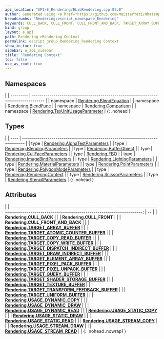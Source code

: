 ```yaml
---
api_location: "API/E_Rendering/ELibRendering.cpp:99:0"
author: Generated using <a href="https://github.com/MeisterYeti/WhatsUpDoc">WhatsUpDoc</a>
breadcrumbs: "Rendering:escript_namespace_Rendering"
keywords: CULL_BACK, CULL_FRONT, CULL_FRONT_AND_BACK, TARGET_ARRAY_BUFFER, TARGET_ATOMIC_COUNTER_BUFFER, TARGET_COPY_READ_BUFFER, TARGET_COPY_WRITE_BUFFER, TARGET_DISPATCH_INDIRECT_BUFFER, TARGET_DRAW_INDIRECT_BUFFER, TARGET_ELEMENT_ARRAY_BUFFER, TARGET_PIXEL_PACK_BUFFER, TARGET_PIXEL_UNPACK_BUFFER, TARGET_QUERY_BUFFER, TARGET_SHADER_STORAGE_BUFFER, TARGET_TEXTURE_BUFFER, TARGET_TRANSFORM_FEEDBACK_BUFFER, TARGET_UNIFORM_BUFFER, USAGE_STREAM_DRAW, USAGE_STREAM_READ, USAGE_STREAM_COPY, USAGE_STATIC_DRAW, USAGE_STATIC_READ, USAGE_STATIC_COPY, USAGE_DYNAMIC_DRAW, USAGE_DYNAMIC_READ, USAGE_DYNAMIC_COPY
kind: group
layout: e_api
path: Rendering->Rendering Context
permalink: escript_group_Rendering_Rendering Context
show_in_toc: true
sidebar: e_api_sidebar
title: "Rendering Context"
toc: false
use_as_root: true
---
```


## Namespaces

|
| --------- | ------------------------------------------------------------------------------------ | 
| namespace | [Rendering.BlendEquation](escript_namespace_Rendering_BlendEquation)                 | 
| namespace | [Rendering.BlendFunc](escript_namespace_Rendering_BlendFunc)                         | 
| namespace | [Rendering.Comparison](escript_namespace_Rendering_Comparison)                       | 
| namespace | [Rendering.TexUnitUsageParameter](escript_namespace_Rendering_TexUnitUsageParameter) | 
{: .nohead }

## Types

|
| ---- | ------------------------------------------------------------------------------- | 
| type | [Rendering.AlphaTestParameters](escript_type_Rendering_AlphaTestParameters)     | 
| type | [Rendering.BlendingParameters](escript_type_Rendering_BlendingParameters)       | 
| type | [Rendering.BufferObject](escript_type_Rendering_BufferObject)                   | 
| type | [Rendering.CullFaceParameters](escript_type_Rendering_CullFaceParameters)       | 
| type | [Rendering.FBO](escript_type_Rendering_FBO)                                     | 
| type | [Rendering.ImageBindParameters](escript_type_Rendering_ImageBindParameters)     | 
| type | [Rendering.LightingParameters](escript_type_Rendering_LightingParameters)       | 
| type | [Rendering.MaterialParameters](escript_type_Rendering_MaterialParameters)       | 
| type | [Rendering.PointParameters](escript_type_Rendering_PointParameters)             | 
| type | [Rendering.PolygonModeParameters](escript_type_Rendering_PolygonModeParameters) | 
| type | [Rendering.RenderingContext](escript_type_Rendering_RenderingContext)           | 
| type | [Rendering.ScissorParameters](escript_type_Rendering_ScissorParameters)         | 
| type | [Rendering.StencilParameters](escript_type_Rendering_StencilParameters)         | 
{: .nohead }

## Attributes

|
| -------------------------------------------------------------------------------------------------------------------------------------------------: | -- | 
| **Rendering.CULL_BACK**                                                                                                                            |  | 
| **Rendering.CULL_FRONT**                                                                                                                           |  | 
| **Rendering.CULL_FRONT_AND_BACK**                                                                                                                  |  | 
| **[Rendering.TARGET_ARRAY_BUFFER](classRendering_1_1BufferObject#classRendering_1_1BufferObject_1a7a454115767d27846ac218d2867d4106)**              |  | 
| **[Rendering.TARGET_ATOMIC_COUNTER_BUFFER](classRendering_1_1BufferObject#classRendering_1_1BufferObject_1a18819887f07c67f424f80c1ad360d50d)**     |  | 
| **[Rendering.TARGET_COPY_READ_BUFFER](classRendering_1_1BufferObject#classRendering_1_1BufferObject_1aa9d622ac99bbcb2cfb6d7318a7b37f38)**          |  | 
| **[Rendering.TARGET_COPY_WRITE_BUFFER](classRendering_1_1BufferObject#classRendering_1_1BufferObject_1a465bf0cd7438ee19716365128a33cf2e)**         |  | 
| **[Rendering.TARGET_DISPATCH_INDIRECT_BUFFER](classRendering_1_1BufferObject#classRendering_1_1BufferObject_1a49519053ce720c68b29ae3a7716759ef)**  |  | 
| **[Rendering.TARGET_DRAW_INDIRECT_BUFFER](classRendering_1_1BufferObject#classRendering_1_1BufferObject_1aea368c5b429787882e960951448873d6)**      |  | 
| **[Rendering.TARGET_ELEMENT_ARRAY_BUFFER](classRendering_1_1BufferObject#classRendering_1_1BufferObject_1a576d751d2ad30f1a6c2473052383fcb5)**      |  | 
| **[Rendering.TARGET_PIXEL_PACK_BUFFER](classRendering_1_1BufferObject#classRendering_1_1BufferObject_1af1cea6424582dd1c0d6a43f20398dbd4)**         |  | 
| **[Rendering.TARGET_PIXEL_UNPACK_BUFFER](classRendering_1_1BufferObject#classRendering_1_1BufferObject_1a44ad92c1a310efba303a1ae1721cb194)**       |  | 
| **[Rendering.TARGET_QUERY_BUFFER](classRendering_1_1BufferObject#classRendering_1_1BufferObject_1a5a8d058c4fe809dcafae6979b7baa0a2)**              |  | 
| **[Rendering.TARGET_SHADER_STORAGE_BUFFER](classRendering_1_1BufferObject#classRendering_1_1BufferObject_1a30aeba37b3028d907c5a6d37fe96b465)**     |  | 
| **[Rendering.TARGET_TEXTURE_BUFFER](classRendering_1_1BufferObject#classRendering_1_1BufferObject_1a3acdb69b26f32958da46b6ca03597395)**            |  | 
| **[Rendering.TARGET_TRANSFORM_FEEDBACK_BUFFER](classRendering_1_1BufferObject#classRendering_1_1BufferObject_1aa4d9a228f113e6f5bf9b9d351cad119d)** |  | 
| **[Rendering.TARGET_UNIFORM_BUFFER](classRendering_1_1BufferObject#classRendering_1_1BufferObject_1a0aa63a0178f15fb269eef609614efaee)**            |  | 
| **[Rendering.USAGE_DYNAMIC_COPY](classRendering_1_1BufferObject#classRendering_1_1BufferObject_1ab1c21fe28224345f5ecdcde698878822)**               |  | 
| **[Rendering.USAGE_DYNAMIC_DRAW](classRendering_1_1BufferObject#classRendering_1_1BufferObject_1adca74d9fdf14db4adb6eb93ea43b06ba)**               |  | 
| **[Rendering.USAGE_DYNAMIC_READ](classRendering_1_1BufferObject#classRendering_1_1BufferObject_1a00d44c4391a5a42fda02abde4a382e86)**               |  | 
| **[Rendering.USAGE_STATIC_COPY](classRendering_1_1BufferObject#classRendering_1_1BufferObject_1a15219c7857ae39a39dae1576491e4345)**                |  | 
| **[Rendering.USAGE_STATIC_DRAW](classRendering_1_1BufferObject#classRendering_1_1BufferObject_1a9c82a81a2dd2a1054a3e4f57ed8ff026)**                |  | 
| **[Rendering.USAGE_STATIC_READ](classRendering_1_1BufferObject#classRendering_1_1BufferObject_1a306ae96710b44b0900625359c199c9f0)**                |  | 
| **[Rendering.USAGE_STREAM_COPY](classRendering_1_1BufferObject#classRendering_1_1BufferObject_1a10fdec3ea9be4f40ea8eb6c088d8ec26)**                |  | 
| **[Rendering.USAGE_STREAM_DRAW](classRendering_1_1BufferObject#classRendering_1_1BufferObject_1ad4ca8afbdbdd192e608e3ad906db8e5f)**                |  | 
| **[Rendering.USAGE_STREAM_READ](classRendering_1_1BufferObject#classRendering_1_1BufferObject_1ab5d6bf82deb3b0d0246c52d1964eb309)**                |  | 
{: .nohead .nowrap1 }

